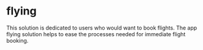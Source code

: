 # flying
This solution is dedicated to users who would want to book flights. The app flying solution helps to ease the processes needed for immediate flight booking.
